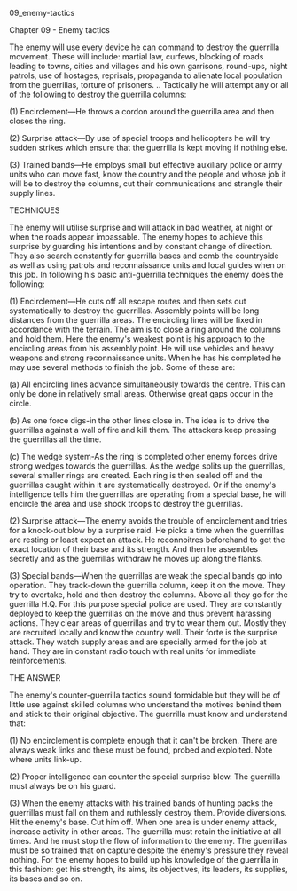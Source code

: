 09_enemy-tactics

Chapter 09 - Enemy tactics

The enemy will use every device he can command to destroy the guerrilla movement. These will include: martial law, curfews, blocking of roads leading to towns, cities and villages and his own garrisons, round-ups, night patrols, use of hostages, reprisals, propaganda to alienate local population from the guerrillas, torture of prisoners. ..
Tactically he will attempt any or all of the following to destroy the guerrilla columns:

(1) Encirclement—He throws a cordon around the guerrilla area and then closes the ring.

(2) Surprise attack—By use of special troops and helicopters he will try sudden strikes which ensure that the guerrilla is kept moving if nothing else.

(3) Trained bands—He employs small but effective auxiliary police or army units who can move fast, know the country and the people and whose job it will be to destroy the columns, cut their communications and strangle their supply lines.

TECHNIQUES

The enemy will utilise surprise and will attack in bad weather, at night or when the roads appear impassable.
The enemy hopes to achieve this surprise by guarding his intentions and by constant change of direction. They also search constantly for guerrilla bases and comb the countryside as well as using patrols and reconnaissance units and local guides when on this job.
In following his basic anti-guerrilla techniques the enemy does the following:

(1) Encirclement—He cuts off all escape routes and then sets out systematically to destroy the guerrillas. Assembly points will be long distances from the guerrilla areas. The encircling lines will be fixed in accordance with the terrain. The aim is to close a ring around the columns and hold them.
Here the enemy's weakest point is his approach to the encircling areas from his assembly point. He will use vehicles and heavy weapons and strong reconnaissance units. When he has his completed he may use several methods to finish the job.
Some of these are:

(a) All encircling lines advance simultaneously towards the centre. This can only be done in relatively small areas. Otherwise great gaps occur in the circle.

(b) As one force digs-in the other lines close in. The idea is to drive the guerrillas against a wall of fire and kill them. The attackers keep pressing the guerrillas all the time.

(c) The wedge system-As the ring is completed other enemy forces drive strong wedges towards the guerrillas.
As the wedge splits up the guerrillas, several smaller rings are created. Each ring is then sealed off and the guerrillas caught within it are systematically destroyed.
Or if the enemy's intelligence tells him the guerrillas are operating from a special base, he will encircle the area and use shock troops to destroy the guerrillas.

(2) Surprise attack—The enemy avoids the trouble of encirclement and tries for a knock-out blow by a surprise raid.
He picks a time when the guerrillas are resting or least expect an attack. He reconnoitres beforehand to get the exact location of their base and its strength. And then he assembles secretly and as the guerrillas withdraw he moves up along the flanks.

(3) Special bands—When the guerrillas are weak the special bands go into operation. They track-down the guerrilla column, keep it on the move. They try to overtake, hold and then destroy the columns. Above all they go for the guerrilla H.Q.
For this purpose special police are used. They are constantly deployed to keep the guerrillas on the move and thus prevent harassing actions. They clear areas of guerrillas and try to wear them out. Mostly they are recruited locally and know the country well. Their forte is the surprise attack.
They watch supply areas and are specially armed for the job at hand. They are in constant radio touch with real units for immediate reinforcements.

THE ANSWER

The enemy's counter-guerrilla tactics sound formidable but they will be of little use against skilled columns who understand the motives behind them and stick to their original objective.
The guerrilla must know and understand that:

(1) No encirclement is complete enough that it can't be broken. There are always weak links and these must be found, probed and exploited. Note where units link-up.

(2) Proper intelligence can counter the special surprise blow. The guerrilla must always be on his guard.

(3) When the enemy attacks with his trained bands of hunting packs the guerrillas must fall on them and ruthlessly destroy them. Provide diversions. Hit the enemy's base. Cut him off. When one area is under enemy attack, increase activity in other areas.
The guerrilla must retain the initiative at all times. And he must stop the flow of information to the enemy. The guerrillas must be so trained that on capture despite the enemy's pressure they reveal nothing. For the enemy hopes to build up his knowledge of the guerrilla in this fashion: get his strength, its aims, its objectives, its leaders, its supplies, its bases and so on.